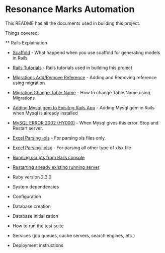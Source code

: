 # Resonance Marks Automation

This README has all the documents used in building this project.

Things covered:

** Rails Explaination
* [Scaffold](https://gun.io/blog/using-scaffolding/) - What happend when you use scaffold for generating models in Rails
* [Rails Tutorials](https://www.railstutorial.org/book/toy_app) - Rails tutorials used in building this project
* [Migrations Add/Remove Reference](https://stackoverflow.com/questions/5648970/rails-migration-with-adding-and-removing-reference) - Adding and Removing reference using migration
* [Migration Change Table Name](https://stackoverflow.com/questions/471416/how-do-you-write-a-migration-to-rename-an-activerecord-model-and-its-table-in-ra) - How to change Table Name using Migrations
* [Adding Mysql gem to Exisitng Rails App](https://teamtreehouse.com/community/how-do-i-install-the-mysql-gem-and-how-do-i-set-it-as-the-default-database-for-rails) - Adding Mysql gem in Rails when Mysql is already installed
* [MySQL ERROR 2002 (HY000)](https://stackoverflow.com/a/43407957) - When Mysql gives this error. Stop and Restart server.
* [Excel Parsing -xls](https://github.com/zdavatz/spreadsheet/blob/master/GUIDE.md) - For parsing xls files only.
* [Excel Parsing -xlsx](https://github.com/weshatheleopard/rubyXL) - For parsing all other type of xlsx file
* [Running scripts from Rails console](https://stackoverflow.com/questions/10313181/pass-ruby-script-file-to-rails-console) 
* [Restarting already existing running server](https://stackoverflow.com/questions/15072846/server-is-already-running-in-rails)
* Ruby version
2.3.0

* System dependencies

* Configuration

* Database creation

* Database initialization

* How to run the test suite

* Services (job queues, cache servers, search engines, etc.)

* Deployment instructions

